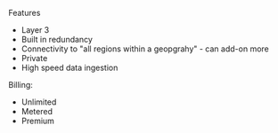 Features
- Layer 3
- Built in redundancy
- Connectivity to "all regions within a geopgrahy" - can add-on more
- Private
- High speed data ingestion

Billing:
- Unlimited
- Metered 
- Premium
